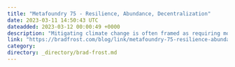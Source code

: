 ```yaml
---
title: "Metafoundry 75 - Resilience, Abundance, Decentralization"
date: 2023-03-11 14:50:43 UTC
dateadded: 2023-03-12 00:00:49 +0000
description: "Mitigating climate change is often framed as requiring money, effort, and sacrifice to keep something bad from happening, usually to other people. But we finally have the tools we need to create something new and better—to transform our technological and […]"
link: "https://bradfrost.com/blog/link/metafoundry-75-resilience-abundance-decentralization/"
category:
directory: _directory/brad-frost.md
---
```

